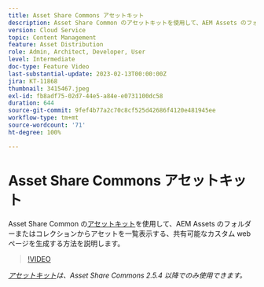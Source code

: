```yaml
---
title: Asset Share Commons アセットキット
description: Asset Share Common のアセットキットを使用して、AEM Assets のフォルダーまたはコレクションからアセットを一覧表示する、共有可能なカスタム web ページを生成する方法を説明します。
version: Cloud Service
topic: Content Management
feature: Asset Distribution
role: Admin, Architect, Developer, User
level: Intermediate
doc-type: Feature Video
last-substantial-update: 2023-02-13T00:00:00Z
jira: KT-11868
thumbnail: 3415467.jpeg
exl-id: fb8adf75-02d7-44e5-a84e-e0731100dc58
duration: 644
source-git-commit: 9fef4b77a2c70c8cf525d42686f4120e481945ee
workflow-type: tm+mt
source-wordcount: '71'
ht-degree: 100%

---
```


# Asset Share Commons アセットキット

Asset Share Common の[アセットキット](https://opensource.adobe.com/asset-share-commons/pages/asset-kit/overview/)を使用して、AEM Assets のフォルダーまたはコレクションからアセットを一覧表示する、共有可能なカスタム web ページを生成する方法を説明します。

>[!VIDEO](https://video.tv.adobe.com/v/3415467?quality=12&learn=on)

_[アセットキット](https://opensource.adobe.com/asset-share-commons/pages/asset-kit/overview/)は、Asset Share Commons 2.5.4 以降でのみ使用できます。_
